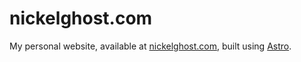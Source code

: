 # nickelghost.com

My personal website, available at [nickelghost.com](https://nickelghost.com/), built using [Astro](https://astro.build).
